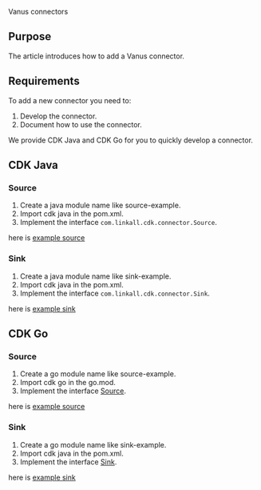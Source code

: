 Vanus connectors

## Purpose

The article introduces how to add a Vanus connector.

## Requirements

To add a new connector you need to:

1. Develop the connector.
2. Document how to use the connector.

We provide CDK Java and CDK Go for you to quickly develop a connector.

## CDK Java

### Source

1. Create a java module name like source-example.
2. Import cdk java in the pom.xml.
3. Implement the interface `com.linkall.cdk.connector.Source`.

here is [example source](https://github.com/vanus-labs/cdk-java/tree/main/examples/source-example)

### Sink

1. Create a java module name like sink-example.
2. Import cdk java in the pom.xml.
3. Implement the interface `com.linkall.cdk.connector.Sink`.

here is [example sink](https://github.com/vanus-labs/cdk-java/tree/main/examples/sink-example)

## CDK Go

### Source

1. Create a go module name like source-example.
2. Import cdk go in the go.mod.
3. Implement the interface [Source](https://github.com/vanus-labs/cdk-go/blob/main/connector/source.go).

here is [example source](https://github.com/vanus-labs/cdk-go/tree/main/examples/source-example)

### Sink

1. Create a go module name like sink-example.
2. Import cdk java in the pom.xml.
3. Implement the interface [Sink](https://github.com/vanus-labs/cdk-go/blob/main/connector/sink.go).

here is [example sink](https://github.com/vanus-labs/cdk-go/tree/main/examples/sink-example)